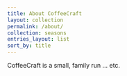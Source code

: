 ```yaml
---
title: About CoffeeCraft
layout: collection
permalink: /about/
collection: seasons
entries_layout: list
sort_by: title
---
```

CoffeeCraft is a small, family run ... etc.